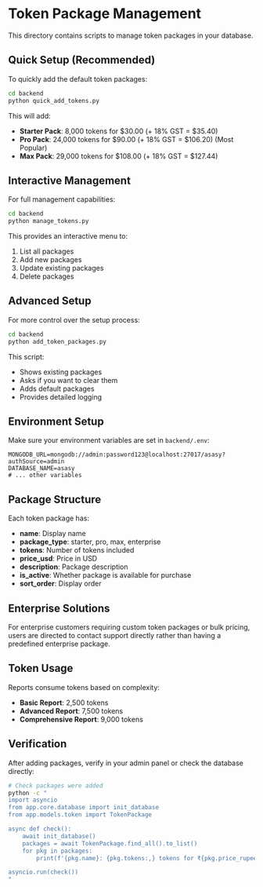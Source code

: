 # Token Package Management

This directory contains scripts to manage token packages in your database.

## Quick Setup (Recommended)

To quickly add the default token packages:

```bash
cd backend
python quick_add_tokens.py
```

This will add:
- **Starter Pack**: 8,000 tokens for $30.00 (+ 18% GST = $35.40)
- **Pro Pack**: 24,000 tokens for $90.00 (+ 18% GST = $106.20) (Most Popular)
- **Max Pack**: 29,000 tokens for $108.00 (+ 18% GST = $127.44)

## Interactive Management

For full management capabilities:

```bash
cd backend
python manage_tokens.py
```

This provides an interactive menu to:
1. List all packages
2. Add new packages
3. Update existing packages
4. Delete packages

## Advanced Setup

For more control over the setup process:

```bash
cd backend
python add_token_packages.py
```

This script:
- Shows existing packages
- Asks if you want to clear them
- Adds default packages
- Provides detailed logging

## Environment Setup

Make sure your environment variables are set in `backend/.env`:

```env
MONGODB_URL=mongodb://admin:password123@localhost:27017/asasy?authSource=admin
DATABASE_NAME=asasy
# ... other variables
```

## Package Structure

Each token package has:
- **name**: Display name
- **package_type**: starter, pro, max, enterprise
- **tokens**: Number of tokens included
- **price_usd**: Price in USD
- **description**: Package description
- **is_active**: Whether package is available for purchase
- **sort_order**: Display order

## Enterprise Solutions

For enterprise customers requiring custom token packages or bulk pricing, users are directed to contact support directly rather than having a predefined enterprise package.

## Token Usage

Reports consume tokens based on complexity:
- **Basic Report**: 2,500 tokens
- **Advanced Report**: 7,500 tokens
- **Comprehensive Report**: 9,000 tokens

## Verification

After adding packages, verify in your admin panel or check the database directly:

```bash
# Check packages were added
python -c "
import asyncio
from app.core.database import init_database
from app.models.token import TokenPackage

async def check():
    await init_database()
    packages = await TokenPackage.find_all().to_list()
    for pkg in packages:
        print(f'{pkg.name}: {pkg.tokens:,} tokens for ₹{pkg.price_rupees:,.2f}')

asyncio.run(check())
"
```
